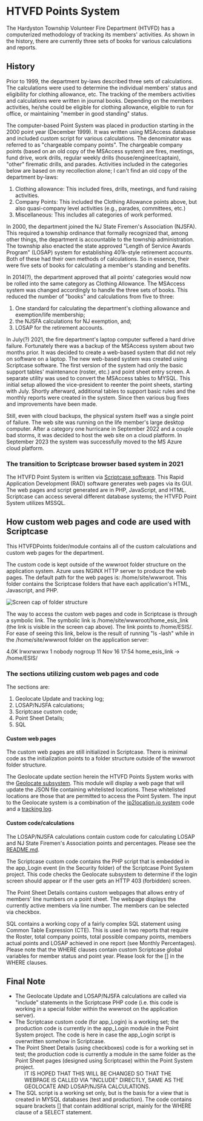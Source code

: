 # HTVFD Points System
The Hardyston Township Volunteer Fire Department (HTVFD) has a computerized methodology of tracking its members' activities. As shown in the history, there are currently three sets of books for various calculations and reports.

## History
Prior to 1999, the department by-laws described three sets of calculations. The calculations were used to determine the individual members' status and eligibility for clothing allowance, etc. The tracking of the members activities and calculations were written in journal books. Depending on the members activities, he/she could be eligible for clothing allowance, eligible to run for office, or maintaining "member in good standing" status.

The computer-based Point System was placed in production starting in the 2000 point year (December 1999). It was written using MSAccess database and included custom script for various calculations. The denominator was referred to as "chargeable company points". The chargeable company points (based on an old copy of the MSAccess system) are fires, meetings, fund drive, work drills, regular weekly drills (house/engineer/captain), "other" firematic drills, and parades. Activities included in the categories below are based on my recollection alone; I can't find an old copy of the department by-laws:
1. Clothing allowance: This included fires, drills, meetings, and fund raising activities.
2. Company Points: This included the Clothing Allowance points above, but also quasi-company level activities (e.g., parades, committees, etc.)
3. Miscellaneous: This includes all categories of work performed.  

In 2000, the department joined the NJ State Firemen's Association (NJSFA). This required a township ordinance that formally recognized that, among other things, the department is accountable to the township administration. The township also enacted the state approved "Length of Service Awards Program" (LOSAP) system for establishing 401k-style retirement accounts. Both of these had their own methods of calculations. So in essence, their were five sets of books for calculating a member's standing and benefits.

In 2014(?), the department approved that all points' categories would now be rolled into the same category as Clothing Allowance. The MSAccess system was changed accordingly to handle the three sets of books. This reduced the number of "books" and calculations from five to three:
1. One standard for calculating the department's clothing allowance and exemption/life membership;
2. the NJSFA calculations for NJ exemption, and;
3. LOSAP for the retirement accounts.

In July(?) 2021, the fire department's laptop computer suffered a hard drive failure. Fortunately there was a backup of the MSAccess system about two months prior. It was decided to create a web-based system that did not rely on software on a laptop. The new web-based system was created using Scriptcase software. The first version of the system had only the basic support tables' maintenance (roster, etc.) and point sheet entry screen. A separate utility was used to convert the MSAccess tables to MYSQL. This initial setup allowed the vice-president to reenter the point sheets, starting with July. Shortly afterward, additional tables to support basic rules and the monthly reports were created in the system. Since then various bug fixes and improvements have been made.

Still, even with cloud backups, the physical system itself was a single point of failure. The web site was running on the life member's large desktop computer. After a category one hurricane in September 2022 and a couple bad storms, it was decided to host the web site on a cloud platform. In September 2023 the system was successfully moved to the MS Azure cloud platform.  

### The transition to Scriptcase browser based system in 2021
The HTVFD Point System is written via [Scriptcase software](https://www.scriptcase.net/). This Rapid Application Development (RAD) software generates web pages via its GUI. The web pages and script generated are in PHP, JavaScript, and HTML. Scriptcase can access several different database systems; the HTVFD Point System utilizes MSSQL.

## How custom web pages and code are used with Scriptcase
This HTVFDPoints folder/module contains all of the custom calculations and custom web pages for the department.

The custom code is kept outside of the wwwroot folder structure on the application system. Azure uses NGINX HTTP server to produce the web pages. The default path for the web pages is:
/home/site/wwwroot.
This folder contains the Scriptcase folders that have each application's HTML, Javascript, and PHP.

![Screen cap of folder structure](../Supporting_documents/homesitewwwroot.jpg)

The way to access the custom web pages and code in Scriptcase is through a symbolic link. The symbolic link is /home/site/wwwroot/home_esis_link (the link is visible in the screen cap above). The link points to /home/ESIS/. For ease of seeing this link, below is the result of running "ls -lash" while in the /home/site/wwwroot folder on the application server:

4.0K lrwxrwxrwx 1 nobody nogroup   11 Nov 16 17:54 home_esis_link -> /home/ESIS/


### The sections utilizing custom web pages and code
The sections are:
1. Geolocate Update and tracking log;
2. LOSAP/NJSFA calculations;
3. Scriptcase custom code;
4. Point Sheet Details;
5. SQL

#### Custom web pages
The custom web pages are still initialized in Scriptcase. There is minimal code as the initialization points to a folder structure outside of the wwwroot folder structure.

The Geolocate update section herein the HTVFD Points System works with the [Geolocate subsystem](https://github.com/mosterho/GeoLocate). This module will display a web page that will update the JSON file containing whitelisted locations. These whitelisted locations are those that are permitted to access the Point System. The input to the Geolocate system is a combination of the [ip2location.io system](https://www.ip2location.io/) code and a [tracking log](https://github.com/mosterho/errorhandler).

#### Custom code/calculations
The LOSAP/NJSFA calculations contain custom code for calculating LOSAP and NJ State Firemen's Association points and percentages. Please see the [README.md](https://github.com/mosterho/HTVFDPoints/tree/main/LOSAP_calculations).

The Scriptcase custom code contains the PHP script that is embedded in the app_Login event (in the Security folder) of the Scriptcase Point System project. This code checks the Geolocate subsystem to determine if the login screen should appear or if the user gets an HTTP 403 (forbidden) screen.

The Point Sheet Details contains custom webpages that allows entry of members' line numbers on a point sheet. The webpage displays the currently active members via line number. The members can be selected via checkbox.

SQL contains a working copy of a fairly complex SQL statement using Common Table Expression (CTE). This is used in two reports that require the Roster, total company points, total possible company points, members actual points and LOSAP achieved in one report (see Monthly Percentages). Please note that the WHERE clauses contain custom Scriptcase global variables for member status and point year.  Please look for the [] in the WHERE clauses.

## Final Note
* The Geolocate Update and LOSAP/NJSFA calculations are called via "include" statements in the Scriptcase PHP code (i.e. this code is working in a special folder within the wwwroot on the application server).
* The Scriptcase custom code (for app_Login) is a working set; the production code is currently in the app_Login module in the Point System project. The code is here in case the app_Login script is overwritten somehow in Scriptcase.
* The Point Sheet Details (using checkboxes) code is for a working set in test; the production code is currently a module in the same folder as the Point Sheet pages (designed using Scriptcase) within the Point System project.  <ul>IT IS HOPED THAT THIS WILL BE CHANGED SO THAT THE WEBPAGE IS CALLED VIA "INCLUDE" DIRECTLY, SAME AS THE GEOLOCATE AND LOSAP/NJSFA CALCULATIONS.</ul>
* The SQL script is a working set only, but is the basis for a view that is created in MYSQL databases (test and production). The code contains square brackets [] that contain additional script, mainly for the WHERE clause of a SELECT statement.
